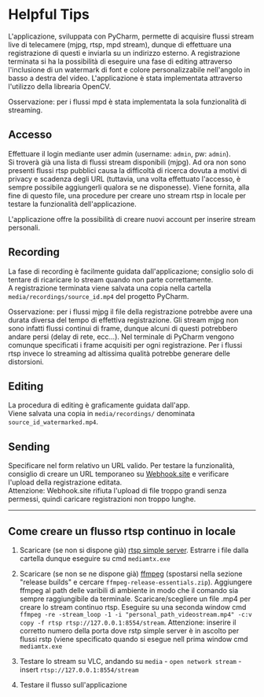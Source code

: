 # Helpful Tips

L'applicazione, sviluppata con PyCharm, permette di acquisire flussi stream live di telecamere (mjpg, rtsp, mpd stream), dunque di effettuare una registrazione di questi e inviarla su un indirizzo esterno. A registrazione terminata si ha la possibilità di eseguire una fase di editing attraverso l'inclusione di un watermark di font e colore personalizzabile nell'angolo in basso a destra del video.
L'applicazione è stata implementata attraverso l'utilizzo della librearia OpenCV.

Osservazione: per i flussi mpd è stata implementata la sola funzionalità di streaming.

## Accesso

Effettuare il login mediante user admin (username: `admin`, pw: `admin`).  
Si troverà già una lista di flussi stream disponibili (mjpg). Ad ora non sono presenti flussi rtsp pubblici causa la difficoltà di ricerca dovuta a motivi di privacy e scadenza degli URL (tuttavia, una volta effettuato l'accesso, è sempre possibile aggiungerli qualora se ne disponesse). Viene fornita, alla fine di questo file, una procedure per creare uno stream rtsp in locale per testare la funzionalità dell'applicazione.

L'applicazione offre la possibilità di creare nuovi account per inserire stream personali.

## Recording

La fase di recording è facilmente guidata dall'applicazione; consiglio solo di tentare di ricaricare lo stream quando non parte correttamente.  
A registrazione terminata viene salvata una copia nella cartella `media/recordings/source_id.mp4` del progetto PyCharm.

Osservazione: per i flussi mjpg il file della registrazione potrebbe avere una durata diversa del tempo di effettiva registrazione. Gli stream mjpg non sono infatti flussi continui di frame, dunque alcuni di questi potrebbero andare persi (delay di rete, ecc...). Nel terminale di PyCharm vengono comunque specificati i frame acquisiti per ogni registrazione. Per i flussi rtsp invece lo streaming ad altissima qualità potrebbe generare delle distorsioni.

## Editing

La procedura di editing è graficamente guidata dall'app.  
Viene salvata una copia in `media/recordings/` denominata `source_id_watermarked.mp4`.

## Sending

Specificare nel form relativo un URL valido. Per testare la funzionalità, consiglio di creare un URL temporaneo su [Webhook.site](https://webhook.site/) e verificare l'upload della registrazione editata.  
Attenzione: Webhook.site rifiuta l'upload di file troppo grandi senza permessi, quindi caricare registrazioni non troppo lunghe.

-------------------------------------------------------------------------------------------------------

## Come creare un flusso rtsp continuo in locale

  1. Scaricare (se non si dispone già) [rtsp simple server](https://sourceforge.net/projects/rtspsimpleserver.mirror/). Estrarre i file dalla cartella dunque
     eseguire su cmd `mediamtx.exe`
     
  2. Scaricare (se non se ne dispone già) [ffmpeg](https://www.gyan.dev/ffmpeg/builds/) (spostarsi nella sezione "release builds" e cercare 
     `ffmpeg-release-essentials.zip`). Aggiungere ffmpeg al path delle varibili di ambiente in modo che il comando sia sempre raggiungibile da terminale.
     Scaricare/scegliere un file .mp4 per creare lo stream continuo rtsp.
     Eseguire su una seconda window cmd `ffmpeg -re -stream_loop -1 -i "personal_path_videostream.mp4" -c:v copy -f rtsp rtsp://127.0.0.1:8554/stream`.
     Attenzione: inserire il corretto numero della porta dove rstp simple server è in ascolto per flussi rstp (viene specificato quando si esegue nell prima             window cmd `mediamtx.exe`
     
  4. Testare lo stream su VLC, andando su `media` - `open network stream` - insert `rtsp://127.0.0.1:8554/stream`
    
  5. Testare il flusso sull'applicazione

